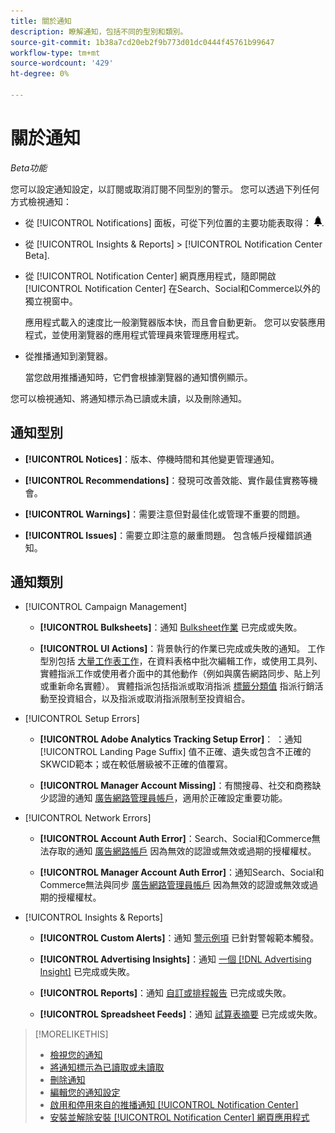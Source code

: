 ```yaml
---
title: 關於通知
description: 瞭解通知，包括不同的型別和類別。
source-git-commit: 1b38a7cd20eb2f9b773d01dc0444f45761b99647
workflow-type: tm+mt
source-wordcount: '429'
ht-degree: 0%

---
```


# 關於通知

*Beta功能*

您可以設定通知設定，以訂閱或取消訂閱不同型別的警示。 您可以透過下列任何方式檢視通知：

* 從 [!UICONTROL Notifications] 面板，可從下列位置的主要功能表取得： ![通知](/help/search-social-commerce/assets/notifications-panel.png "通知").

* 從 [!UICONTROL Insights & Reports] > [!UICONTROL Notification Center Beta].

* 從 [!UICONTROL Notification Center] 網頁應用程式，隨即開啟 [!UICONTROL Notification Center] 在Search、Social和Commerce以外的獨立視窗中。

  應用程式載入的速度比一般瀏覽器版本快，而且會自動更新。 您可以安裝應用程式，並使用瀏覽器的應用程式管理員來管理應用程式。

* 從推播通知到瀏覽器。

  當您啟用推播通知時，它們會根據瀏覽器的通知慣例顯示。

您可以檢視通知、將通知標示為已讀或未讀，以及刪除通知。

## 通知型別

* **[!UICONTROL Notices]**：版本、停機時間和其他變更管理通知。

* **[!UICONTROL Recommendations]**：發現可改善效能、實作最佳實務等機會。

* **[!UICONTROL Warnings]**：需要注意但對最佳化或管理不重要的問題。

* **[!UICONTROL Issues]**：需要立即注意的嚴重問題。 包含帳戶授權錯誤通知。

## 通知類別

* [!UICONTROL Campaign Management]

   * **[!UICONTROL Bulksheets]**：通知 [Bulksheet作業](/help/search-social-commerce/campaign-management/bulksheets/bulksheet-about.md) 已完成或失敗。

   * **[!UICONTROL UI Actions]**：背景執行的作業已完成或失敗的通知。 工作型別包括 [大量工作表工作](/help/search-social-commerce/campaign-management/bulksheets/bulksheet-about.md)，在資料表格中批次編輯工作，或使用工具列、實體指派工作或使用者介面中的其他動作（例如與廣告網路同步、貼上列或重新命名實體）。 實體指派包括指派或取消指派 [標籤分類值](/help/search-social-commerce/campaign-management/label-classifications/classification-about.md) 指派行銷活動至投資組合，以及指派或取消指派限制至投資組合。<!--Link "constraint" to constraint-about.md if that file is ever public -->

* [!UICONTROL Setup Errors]

   * **[!UICONTROL Adobe Analytics Tracking Setup Error]**： ：通知 [!UICONTROL Landing Page Suffix] 值不正確、遺失或包含不正確的SKWCID範本；或在較低層級被不正確的值覆寫。

   * **[!UICONTROL Manager Account Missing]**：有關搜尋、社交和商務缺少認證的通知 [廣告網路管理員帳戶](/help/search-social-commerce/admin/manager-accounts.md)，適用於正確設定重要功能。

* [!UICONTROL Network Errors]

   * **[!UICONTROL Account Auth Error]**：Search、Social和Commerce無法存取的通知 [廣告網路帳戶](/help/search-social-commerce/campaign-management/accounts/ad-network-account-about.md) 因為無效的認證或無效或過期的授權權杖。

   * **[!UICONTROL Manager Account Auth Error]**：通知Search、Social和Commerce無法與同步 [廣告網路管理員帳戶](/help/search-social-commerce/admin/manager-accounts.md) 因為無效的認證或無效或過期的授權權杖。

* [!UICONTROL Insights & Reports]

   * **[!UICONTROL Custom Alerts]**：通知 [警示例項](/help/search-social-commerce/alerts/alert-about.md) 已針對警報範本觸發。

   * **[!UICONTROL Advertising Insights]**：通知 [一個 [!DNL Advertising Insight]](/help/search-social-commerce/advertising-insights/insight-about.md) 已完成或失敗。

   * **[!UICONTROL Reports]**：通知 [自訂或排程報告](/help/search-social-commerce/reports/report-about.md) 已完成或失敗。

   * **[!UICONTROL Spreadsheet Feeds]**：通知 [試算表摘要](/help/search-social-commerce/reports/automation/spreadsheet-feeds/spreadsheet-feed-about.md) 已完成或失敗。

>[!MORELIKETHIS]
>
>* [檢視您的通知](notification-view.md)
>* [將通知標示為已讀取或未讀取](notification-mark-read-unread.md)
>* [刪除通知](notification-delete.md)
>* [編輯您的通知設定](notification-edit.md)
>* [啟用和停用來自的推播通知 [!UICONTROL Notification Center]](notifications-push-enable-disable.md)
>* [安裝並解除安裝 [!UICONTROL Notification Center] 網頁應用程式](notification-app-install-uninstall.md)
